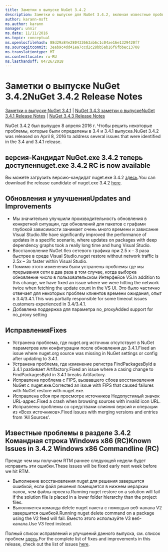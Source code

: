 ```yaml
---
title: Заметки о выпуске NuGet 3.4.2
description: Заметки о выпуске для NuGet 3.4.2, включая известные проблемы, исправленные ошибки, добавленные функции и DCR.
author: karann-msft
ms.author: karann
manager: unnir
ms.date: 11/11/2016
ms.topic: conceptual
ms.openlocfilehash: 88d29a84e280433663ab6c1c04ae16e1329420f7
ms.sourcegitcommit: 3eab9c4dd41ea7ccd2c28bb5ab16f6fbbec13708
ms.translationtype: MT
ms.contentlocale: ru-RU
ms.lasthandoff: 04/26/2018
---
```

# <a name="nuget-342-release-notes"></a><span data-ttu-id="0d213-103">Заметки о выпуске NuGet 3.4.2</span><span class="sxs-lookup"><span data-stu-id="0d213-103">NuGet 3.4.2 Release Notes</span></span>

<span data-ttu-id="0d213-104">[Заметки о выпуске NuGet 3.4.1](../release-notes/nuget-3.4.1.md) | [NuGet 3.4.3 заметки о выпуске](../release-notes/nuget-3.4.3.md)</span><span class="sxs-lookup"><span data-stu-id="0d213-104">[NuGet 3.4.1 Release Notes](../release-notes/nuget-3.4.1.md) | [NuGet 3.4.3 Release Notes](../release-notes/nuget-3.4.3.md)</span></span>

<span data-ttu-id="0d213-105">NuGet 3.4.2 был выпущен 8 апреля 2016 г. Чтобы решить некоторые проблемы, которые были определены в 3.4 и 3.4.1 выпуска.</span><span class="sxs-lookup"><span data-stu-id="0d213-105">NuGet 3.4.2 was released on April 8, 2016 to address several issues that were identified in the 3.4 and 3.4.1 release.</span></span>

## <a name="nugetexe-342-rc-is-now-available"></a><span data-ttu-id="0d213-106">версия-Кандидат NuGet.exe 3.4.2 теперь доступен</span><span class="sxs-lookup"><span data-stu-id="0d213-106">nuget.exe 3.4.2 RC is now available</span></span>

<span data-ttu-id="0d213-107">Вы можете загрузить версию-кандидат nuget.exe 3.4.2 [здесь](https://dist.nuget.org/index.html).</span><span class="sxs-lookup"><span data-stu-id="0d213-107">You can download the release candidate of nuget.exe 3.4.2 [here](https://dist.nuget.org/index.html).</span></span>

## <a name="updates-and-improvements"></a><span data-ttu-id="0d213-108">Обновления и улучшения</span><span class="sxs-lookup"><span data-stu-id="0d213-108">Updates and Improvements</span></span>

* <span data-ttu-id="0d213-109">Мы значительно улучшили производительность обновления в конкретной ситуации, где обновлений для пакетов с графами глубокой зависимости занимает очень много времени и зависание Visual Studio.</span><span class="sxs-lookup"><span data-stu-id="0d213-109">We have significantly improved the performance of updates in a specific scenario, where updates on packages with deep dependency graphs took a really long time and hung Visual Studio.</span></span>
* <span data-ttu-id="0d213-110">Восстановление NuGet без сетевого трафика при 2.5 x – 3 раза быстрее в среде Visual Studio.</span><span class="sxs-lookup"><span data-stu-id="0d213-110">nuget restore without network traffic is 2.5x – 3x faster within Visual Studio.</span></span>
* <span data-ttu-id="0d213-111">Помимо этого изменения были устранены проблемы где мы прерывания сети в два раза в том случае, когда выборка обновление число в пользовательском Интерфейсе VS.</span><span class="sxs-lookup"><span data-stu-id="0d213-111">In addition to this change, we have fixed an issue where we were hitting the network twice when fetching the update count in the VS UI.</span></span> <span data-ttu-id="0d213-112">Это было частично отвечает для некоторых проблем клиентов времени ожидания, опыт в 3.4/3.4.1.</span><span class="sxs-lookup"><span data-stu-id="0d213-112">This was partially responsible for some timeout issues customers experienced in 3.4/3.4.1.</span></span>
* <span data-ttu-id="0d213-113">Добавлена поддержка для параметра no_proxy</span><span class="sxs-lookup"><span data-stu-id="0d213-113">Added support for no_proxy setting</span></span>

## <a name="fixes"></a><span data-ttu-id="0d213-114">Исправления</span><span class="sxs-lookup"><span data-stu-id="0d213-114">Fixes</span></span>

* <span data-ttu-id="0d213-115">Устранена проблема, где nuget.org источник отсутствует в NuGet параметров или конфигурации после обновления до 3.4.1.</span><span class="sxs-lookup"><span data-stu-id="0d213-115">Fixed an issue where nuget.org source was missing in NuGet settings or config after updating to 3.4.1.</span></span>
* <span data-ttu-id="0d213-116">Устранена проблема, где изменение регистра FindPackagesById в 3.4.1 разбивает Artifactory.</span><span class="sxs-lookup"><span data-stu-id="0d213-116">Fixed an issue where a casing change to FindPackagesById in 3.4.1 breaks Artifactory.</span></span>
* <span data-ttu-id="0d213-117">Исправлена проблема с FIPS, вызвавшего сбоев восстановления NuGet с nuget.exe.</span><span class="sxs-lookup"><span data-stu-id="0d213-117">Corrected an issue with FIPS that caused failures with NuGet restore with nuget.exe.</span></span>
* <span data-ttu-id="0d213-118">Исправлена сбоя при просмотре источников Недопустимый значок URL-адрес.</span><span class="sxs-lookup"><span data-stu-id="0d213-118">Fixed a crash when browsing sources with invalid icon URL.</span></span>
* <span data-ttu-id="0d213-119">Исправлены проблемы со средствами слияния версий и операции из «Всех источников».</span><span class="sxs-lookup"><span data-stu-id="0d213-119">Fixed issues with merging versions and entries from 'All Sources'.</span></span>

## <a name="known-issues-in-342-windows-x86-commandline-rc"></a><span data-ttu-id="0d213-120">Известные проблемы в разделе 3.4.2 Командная строка Windows x86 (RC)</span><span class="sxs-lookup"><span data-stu-id="0d213-120">Known Issues in 3.4.2 Windows x86 Commandline (RC)</span></span>

<span data-ttu-id="0d213-121">Прежде чем мы получаем RTM раннее следующей недели будет исправить эти ошибки.</span><span class="sxs-lookup"><span data-stu-id="0d213-121">These issues will be fixed early next week before we hit RTM.</span></span>

*  <span data-ttu-id="0d213-122">Выполнение восстановления nuget для решения завершится ошибкой, если файл решения помещается в нижнем иерархии папок, чем файлы проекта.</span><span class="sxs-lookup"><span data-stu-id="0d213-122">Running nuget restore on a solution will fail if the solution file is placed in a lower folder hierarchy than the project files.</span></span>
*  <span data-ttu-id="0d213-123">Выполняется команда delete nuget пакета с помощью веб-канала V2 завершится ошибкой.</span><span class="sxs-lookup"><span data-stu-id="0d213-123">Running nuget delete command on a package using the V2 feed will fail.</span></span> <span data-ttu-id="0d213-124">Вместо этого используйте V3 веб-канала.</span><span class="sxs-lookup"><span data-stu-id="0d213-124">Use V3 feed instead.</span></span>


<span data-ttu-id="0d213-125">Полный список исправлений и улучшений данного выпуска, см. список проблем [здесь](https://github.com/NuGet/Home/issues?utf8=%E2%9C%93&q=is%3Aissue+milestone%3A3.4.2++is%3Aclosed+).</span><span class="sxs-lookup"><span data-stu-id="0d213-125">For the complete list of fixes and improvements in this release, check out the list of issues [here](https://github.com/NuGet/Home/issues?utf8=%E2%9C%93&q=is%3Aissue+milestone%3A3.4.2++is%3Aclosed+).</span></span>